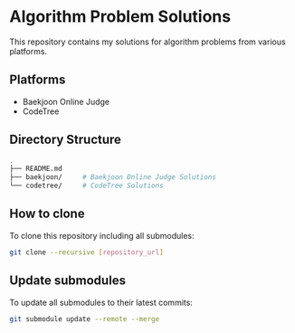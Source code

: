 # Algorithm Problem Solutions

This repository contains my solutions for algorithm problems from various platforms.

## Platforms
- Baekjoon Online Judge
- CodeTree

## Directory Structure
```bash
.
├── README.md
├── baekjoon/     # Baekjoon Online Judge Solutions
└── codetree/     # CodeTree Solutions
```

## How to clone
To clone this repository including all submodules:

```bash
git clone --recursive [repository_url]
```

## Update submodules
To update all submodules to their latest commits:

```bash
git submodule update --remote --merge
```

